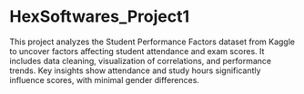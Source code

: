 # HexSoftwares_Project1
This project analyzes the Student Performance Factors dataset from Kaggle to uncover factors affecting student attendance and exam scores. It includes data cleaning, visualization of correlations, and performance trends. Key insights show attendance and study hours significantly influence scores, with minimal gender differences.
